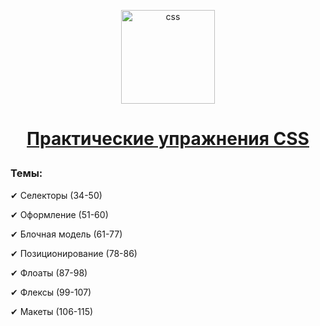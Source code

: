 <p align="center">
<img src="https://cdn.icon-icons.com/icons2/2790/PNG/512/css_filetype_icon_177544.png" alt="css"  height= "150px">

<h1 align="center">

[Практические упражнения CSS](https://code.mu/ru/markup/book/prime/)
  
</h1>

</p>

### Темы:
<p>✔ Селекторы (34-50)</p>
<p>✔ Оформление (51-60)</p>
<p>✔ Блочная модель (61-77)</p>
<p>✔ Позиционирование (78-86)</p>
<p>✔ Флоаты (87-98)</p>
<p>✔ Флексы (99-107)</p>
<p>✔ Макеты (106-115)</p>
